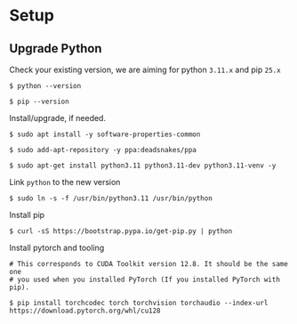 # Setup

## Upgrade Python

Check your existing version, we are aiming for python `3.11.x` and pip `25.x`

```
$ python --version

$ pip --version
```

Install/upgrade, if needed.
```
$ sudo apt install -y software-properties-common

$ sudo add-apt-repository -y ppa:deadsnakes/ppa

$ sudo apt-get install python3.11 python3.11-dev python3.11-venv -y
```

Link `python` to the new version
```
$ sudo ln -s -f /usr/bin/python3.11 /usr/bin/python
```

Install pip
```
$ curl -sS https://bootstrap.pypa.io/get-pip.py | python
```

Install pytorch and tooling
```
# This corresponds to CUDA Toolkit version 12.8. It should be the same one
# you used when you installed PyTorch (If you installed PyTorch with pip).

$ pip install torchcodec torch torchvision torchaudio --index-url https://download.pytorch.org/whl/cu128
```
